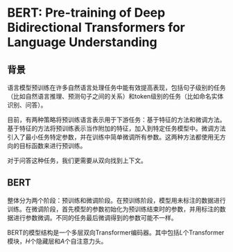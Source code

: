 # BERT: Pre-training of Deep Bidirectional Transformers for Language Understanding

## 背景

语言模型预训练在许多自然语言处理任务中能有效提高表现，包括句子级别的任务（比如自然语言推理、预测句子之间的关系）和token级别的任务（比如命名实体识别、问答）。

目前，有两种策略将预训练语言表示用于下游任务：基于特征的方法和微调方法。基于特征的方法将预训练表示当作附加的特征，加入到特定任务模型中。微调方法引入了最小任务特定参数，并在训练中简单微调所有参数。这两种方法都使用无方向的目标函数来进行预训练。

对于问答这种任务，我们更需要从双向找到上下文。

## BERT

整体分为两个阶段：预训练和微调阶段。在预训练阶段，模型用未标注的数据进行训练。在微调阶段，首先模型的参数初始化为预训练结束时的参数，并用标注的数据进行参数微调。不同的任务最后微调得到的参数可能不一样。

BERT的模型结构是一个多层双向Transformer编码器。其中包括$L$个Transformer模块，$H$个隐藏层和$A$个自注意力头。
